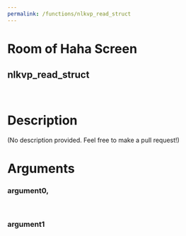 ```yaml
---
permalink: /functions/nlkvp_read_struct
---
```

# Room of Haha Screen  
## nlkvp_read_struct  
&nbsp;  
# Description  
(No description provided. Feel free to make a pull request!) 
&nbsp;  
# Arguments
### argument0, 

&nbsp;  
### argument1

&nbsp;  


